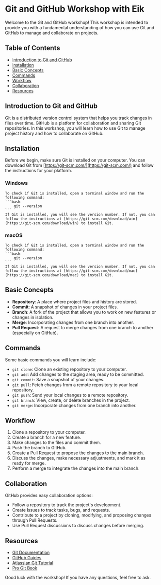 # Git and GitHub Workshop with Eik

Welcome to the Git and GitHub workshop! This workshop is intended to provide you with a fundamental understanding of how you can use Git and GitHub to manage and collaborate on projects.

## Table of Contents

- [Introduction to Git and GitHub](#introduction-to-git-and-github)
- [Installation](#installation)
- [Basic Concepts](#basic-concepts)
- [Commands](#commands)
- [Workflow](#workflow)
- [Collaboration](#collaboration)
- [Resources](#resources)

## Introduction to Git and GitHub

Git is a distributed version control system that helps you track changes in files over time. GitHub is a platform for collaboration and sharing Git repositories. In this workshop, you will learn how to use Git to manage project history and how to collaborate on GitHub.

## Installation

Before we begin, make sure Git is installed on your computer. You can download Git from [https://git-scm.com/](https://git-scm.com/) and follow the instructions for your platform.

### Windows
    To check if Git is installed, open a terminal window and run the following command:
    ```bash
        git --version
    ```
    If Git is installed, you will see the version number. If not, you can follow the instructions at [https://git-scm.com/download/win](https://git-scm.com/download/win) to install Git.

### macOS
    To check if Git is installed, open a terminal window and run the following command:
    ```bash
        git --version
    ```
    If Git is installed, you will see the version number. If not, you can follow the instructions at [https://git-scm.com/download/mac](https://git-scm.com/download/mac) to install Git.

## Basic Concepts

- **Repository**: A place where project files and history are stored.
- **Commit**: A snapshot of changes in your project files.
- **Branch**: A fork of the project that allows you to work on new features or changes in isolation.
- **Merge**: Incorporating changes from one branch into another.
- **Pull Request**: A request to merge changes from one branch to another (especially on GitHub).

## Commands

Some basic commands you will learn include:

- `git clone`: Clone an existing repository to your computer.
- `git add`: Add changes to the staging area, ready to be committed.
- `git commit`: Save a snapshot of your changes.
- `git pull`: Fetch changes from a remote repository to your local repository.
- `git push`: Send your local changes to a remote repository.
- `git branch`: View, create, or delete branches in the project.
- `git merge`: Incorporate changes from one branch into another.

## Workflow

1. Clone a repository to your computer.
2. Create a branch for a new feature.
3. Make changes to the files and commit them.
4. Push the branch to GitHub.
5. Create a Pull Request to propose the changes to the main branch.
6. Discuss the changes, make necessary adjustments, and mark it as ready for merge.
7. Perform a merge to integrate the changes into the main branch.

## Collaboration

GitHub provides easy collaboration options:

- Follow a repository to track the project's development.
- Create Issues to track tasks, bugs, and requests.
- Contribute to a project by cloning, modifying, and proposing changes through Pull Requests.
- Use Pull Request discussions to discuss changes before merging.

## Resources

- [Git Documentation](https://git-scm.com/doc)
- [GitHub Guides](https://guides.github.com/)
- [Atlassian Git Tutorial](https://www.atlassian.com/git/tutorials)
- [Pro Git Book](https://git-scm.com/book/en/v2)

Good luck with the workshop! If you have any questions, feel free to ask.
